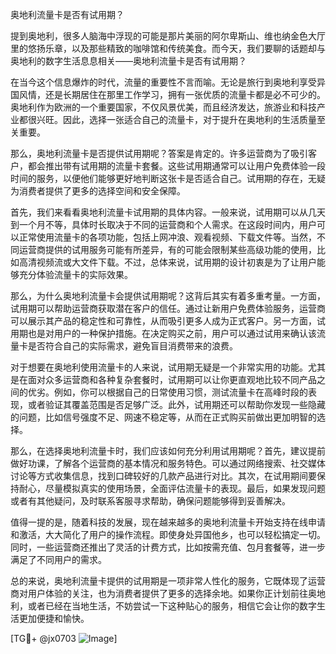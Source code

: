奥地利流量卡是否有试用期？

提到奥地利，很多人脑海中浮现的可能是那片美丽的阿尔卑斯山、维也纳金色大厅里的悠扬乐章，以及那些精致的咖啡馆和传统美食。而今天，我们要聊的话题却与奥地利的数字生活息息相关——奥地利流量卡是否有试用期？

在当今这个信息爆炸的时代，流量的重要性不言而喻。无论是旅行到奥地利享受异国风情，还是长期居住在那里工作学习，拥有一张优质的流量卡都是必不可少的。奥地利作为欧洲的一个重要国家，不仅风景优美，而且经济发达，旅游业和科技产业都很兴旺。因此，选择一张适合自己的流量卡，对于提升在奥地利的生活质量至关重要。

那么，奥地利流量卡是否提供试用期呢？答案是肯定的。许多运营商为了吸引客户，都会推出带有试用期的流量卡套餐。这些试用期通常可以让用户免费体验一段时间的服务，以便他们能够更好地判断这张卡是否适合自己。试用期的存在，无疑为消费者提供了更多的选择空间和安全保障。

首先，我们来看看奥地利流量卡试用期的具体内容。一般来说，试用期可以从几天到一个月不等，具体时长取决于不同的运营商和个人需求。在这段时间内，用户可以正常使用流量卡的各项功能，包括上网冲浪、观看视频、下载文件等。当然，不同运营商提供的试用服务可能有所差异，有的可能会限制某些高级功能的使用，比如高清视频流或大文件下载。不过，总体来说，试用期的设计初衷是为了让用户能够充分体验流量卡的实际效果。

那么，为什么奥地利流量卡会提供试用期呢？这背后其实有着多重考量。一方面，试用期可以帮助运营商获取潜在客户的信任。通过让新用户免费体验服务，运营商可以展示其产品的稳定性和可靠性，从而吸引更多人成为正式客户。另一方面，试用期也是对用户的一种保护措施。在决定购买之前，用户可以通过试用来确认该流量卡是否符合自己的实际需求，避免盲目消费带来的浪费。

对于想要在奥地利使用流量卡的人来说，试用期无疑是一个非常实用的功能。尤其是在面对众多运营商和各种复杂套餐时，试用期可以让你更直观地比较不同产品之间的优劣。例如，你可以根据自己的日常使用习惯，测试流量卡在高峰时段的表现，或者验证其覆盖范围是否足够广泛。此外，试用期还可以帮助你发现一些隐藏的问题，比如信号强度不足、网速不稳定等，从而在正式购买前做出更加明智的选择。

那么，在选择奥地利流量卡时，我们应该如何充分利用试用期呢？首先，建议提前做好功课，了解各个运营商的基本情况和服务特色。可以通过网络搜索、社交媒体讨论等方式收集信息，找到口碑较好的几款产品进行对比。其次，在试用期间要保持耐心，尽量模拟真实的使用场景，全面评估流量卡的表现。最后，如果发现问题或者有其他疑问，及时联系客服寻求帮助，确保问题能够得到妥善解决。

值得一提的是，随着科技的发展，现在越来越多的奥地利流量卡开始支持在线申请和激活，大大简化了用户的操作流程。即使身处异国他乡，也可以轻松搞定一切。同时，一些运营商还推出了灵活的计费方式，比如按需充值、包月套餐等，进一步满足了不同用户的需求。

总的来说，奥地利流量卡提供的试用期是一项非常人性化的服务，它既体现了运营商对用户体验的关注，也为消费者提供了更多的选择余地。如果你正计划前往奥地利，或者已经在当地生活，不妨尝试一下这种贴心的服务，相信它会让你的数字生活更加便捷和愉快。

[TG💪+ @jx0703 ![Image](https://github.com/user-attachments/assets/dbca1d08-cadb-493c-b0ec-ad6f7a83f270)]
